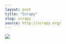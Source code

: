 ```yaml
---
layout: post
title: "Scrapy"
slug: scrapy
source: http://scrapy.org/
---
```


<img src="/beautiful-open/screenshots/scrapy.png">
